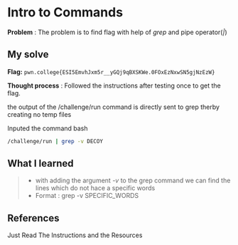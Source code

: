 # Intro to Commands 

**Problem** : The problem is to find flag with help of *grep* and pipe operator(*|*)
## My solve

**Flag:** `pwn.college{ESI5EmvhJxm5r__yGQj9qBXSKWe.0FOxEzNxwSN5gjNzEzW}`

**Thought process** :   Followed the instructions after testing once to get the flag.


the output of the /challenge/run command is directly sent to grep therby creating no temp files


Inputed the command
bash
```bash
/challenge/run | grep -v DECOY
```


## What I learned
> * with adding the argument *-v* to the grep command we can find the lines which do not hace a specific words
> * Format : grep -v SPECIFIC_WORDS 


## References 
Just Read The Instructions and the Resources
